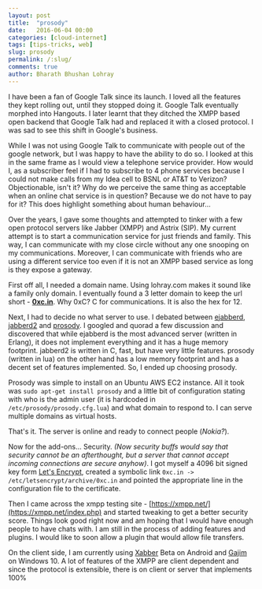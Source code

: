 ```yaml
---
layout: post
title:  "prosody"
date:   2016-06-04 00:00
categories: [cloud-internet]
tags: [tips-tricks, web]
slug: prosody
permalink: /:slug/
comments: true
author: Bharath Bhushan Lohray
---
```

I have been a fan of Google Talk since its launch. I loved all the features they kept rolling out, until they stopped doing it. Google Talk eventually morphed into Hangouts. I later learnt that they ditched the XMPP based open backend that Google Talk had and replaced it with a closed protocol. I was sad to see this shift in Google's business.

While I was not using Google Talk to communicate with people out of the google network, but I was happy to have the ability to do so. I looked at this in the same frame as I would view a telephone service provider. How would I, as a subscriber feel if I had to subscribe to 4 phone services because I could not make calls from my Idea cell to BSNL or AT&T to Verizon? Objectionable, isn't it? Why do we perceive the same thing as acceptable when an online chat service is in question? Because we do not have to pay for it? This does highlight something about human behaviour...

Over the years, I gave some thoughts and attempted to tinker with a few open protocol servers like Jabber (XMPP) and Astrix (SIP). My current attempt is to start a communication service for just friends and family. This way, I can communicate with my close circle without any one snooping on my communications. Moreover, I can communicate with friends who are using a different service too even if it is not an XMPP based service as long is they expose a gateway.

First off all, I needed a domain name. Using lohray.com makes it sound like a family only domain. I eventually found a 3 letter domain to keep the url short - **[0xc.in](http://0xc.in)**. Why 0xC? C for communications. It is also the hex for 12.

Next, I had to decide no what server to use. I debated between [ejabberd](https://www.ejabberd.im/), [jabberd2](http://jabberd2.org/) and [prosody](https://prosody.im/). I googled and quorad a few discussion and discovered that while ejabberd is the most advanced server (written in Erlang), it does not implement everything and it has a huge memory footprint. jabberd2 is written in C, fast, but have very little features. prosody (written in lua) on the other hand has a low memory footprint and has a decent set of features implemented. So, I ended up choosing prosody.

Prosody was simple to install on an Ubuntu AWS EC2 instance. All it took was `sudo apt-get install prosody` and a little bit of configuration stating with who is the admin user (it is hardcoded in `/etc/prosody/prosody.cfg.lua`) and what domain to respond to. I can serve multiple domains as virtual hosts.

That's it. The server is online and ready to connect people (*Nokia?*).

Now for the add-ons... Security. *(Now security buffs would say that security cannot be an afterthought, but a server that cannot accept incoming connections are secure anyhow)*. I got myself a 4096 bit signed key form [Let's Encrypt](https://letsencrypt.org/), created a symbolic link `0xc.in -> /etc/letsencrypt/archive/0xc.in` and pointed the appropriate line in the configuration file to the certificate.

Then I came across the xmpp testing site - [https://xmpp.net/](https://xmpp.net/index.php) and started tweaking to get a better security score. Things look good right now and am hoping that I would have enough people to have chats with. I am still in the process of adding features and plugins. I would like to soon allow a plugin that would allow file transfers.

On the client side, I am currently using [Xabber](https://play.google.com/store/apps/details?id=com.xabber.android.beta) Beta on Android and [Gajim](https://gajim.org/) on Windows 10. A lot of features of the XMPP are client dependent and since the protocol is extensible, there is on client or server that implements 100%
